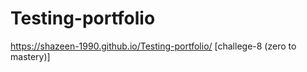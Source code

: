 # Testing-portfolio
https://shazeen-1990.github.io/Testing-portfolio/ [challege-8 (zero to mastery)]
